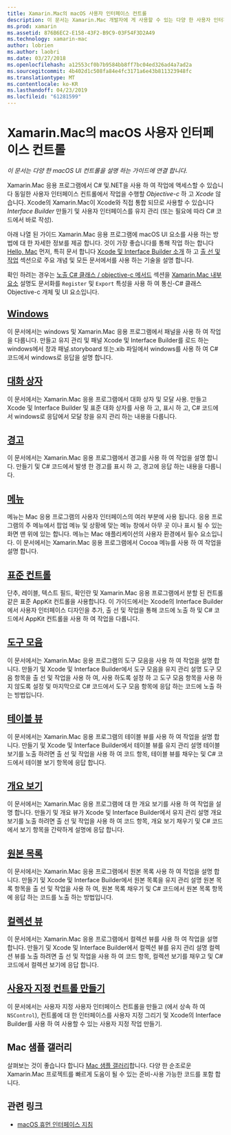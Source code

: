 ```yaml
---
title: Xamarin.Mac의 macOS 사용자 인터페이스 컨트롤
description: 이 문서는 Xamarin.Mac 개발자에 게 사용할 수 있는 다양 한 사용자 인터페이스 컨트롤을 설명 하는 지침에 연결 합니다. 연결 된 콘텐츠는 windows, 대화 상자, 경고, 메뉴, 도구 모음, 테이블 뷰, 개요 보기 및 자세히 살펴보겠습니다.
ms.prod: xamarin
ms.assetid: 876B6EC2-E158-43F2-B9C9-03F54F3D2A49
ms.technology: xamarin-mac
author: lobrien
ms.author: laobri
ms.date: 03/27/2018
ms.openlocfilehash: a12553cf0b7b9584bb8ff7bc04ed326ad4a7ad2a
ms.sourcegitcommit: 4b402d1c508fa84e4fc3171a6e43b811323948fc
ms.translationtype: MT
ms.contentlocale: ko-KR
ms.lasthandoff: 04/23/2019
ms.locfileid: "61281599"
---
```

# <a name="macos-user-interface-controls-in-xamarinmac"></a>Xamarin.Mac의 macOS 사용자 인터페이스 컨트롤

_이 문서는 다양 한 macOS UI 컨트롤을 설명 하는 가이드에 연결 합니다._

Xamarin.Mac 응용 프로그램에서 C# 및.NET을 사용 하 여 작업에 액세스할 수 있습니다 동일한 사용자 인터페이스 컨트롤에서 작업을 수행할 *Objective-c* 하 고 *Xcode* 않습니다. Xcode의 Xamarin.Mac이 Xcode와 직접 통합 되므로 사용할 수 있습니다 _Interface Builder_ 만들기 및 사용자 인터페이스를 유지 관리 (또는 필요에 따라 C# 코드에서 바로 작성).

아래 나열 된 가이드 Xamarin.Mac 응용 프로그램에 macOS UI 요소를 사용 하는 방법에 대 한 자세한 정보를 제공 합니다. 것이 가장 좋습니다를 통해 작업 하는 합니다 [Hello, Mac](~/mac/get-started/hello-mac.md) 먼저, 특히 문서 합니다 [Xcode 및 Interface Builder 소개](~/mac/get-started/hello-mac.md#introduction-to-xcode-and-interface-builder) 하 고 [출 선 및 작업](~/mac/get-started/hello-mac.md#outlets-and-actions) 섹션으로 주요 개념 및 모든 문서에서를 사용 하는 기술을 설명 합니다.

확인 하려는 경우는 [노출 C# 클래스 / objective-c 메서드](~/mac/internals/how-it-works.md#exposing-c-classes--methods-to-objective-c) 섹션을 [Xamarin.Mac 내부 요소](~/mac/internals/how-it-works.md) 설명도 문서화를 `Register` 및 `Export` 특성을 사용 하 여 통신-C# 클래스 Objective-c 개체 및 UI 요소입니다.

## <a name="windowsmacuser-interfacewindowmd"></a>[Windows](~/mac/user-interface/window.md)

이 문서에서는 windows 및 Xamarin.Mac 응용 프로그램에서 패널을 사용 하 여 작업을 다룹니다. 만들고 유지 관리 및 패널 Xcode 및 Interface Builder를 로드 하는 windows에서 창과 패널.storyboard 또는.xib 파일에서 windows를 사용 하 여 C# 코드에서 windows로 응답을 설명 합니다.

## <a name="dialogsmacuser-interfacedialogmd"></a>[대화 상자](~/mac/user-interface/dialog.md)

이 문서에서는 Xamarin.Mac 응용 프로그램에서 대화 상자 및 모달 사용. 만들고 Xcode 및 Interface Builder 및 표준 대화 상자를 사용 하 고, 표시 하 고, C# 코드에서 windows로 응답에서 모달 창을 유지 관리 하는 내용을 다룹니다.

## <a name="alertsmacuser-interfacealertmd"></a>[경고](~/mac/user-interface/alert.md)

이 문서에서는 Xamarin.Mac 응용 프로그램에서 경고를 사용 하 여 작업을 설명 합니다. 만들기 및 C# 코드에서 발생 한 경고를 표시 하 고, 경고에 응답 하는 내용을 다룹니다.

## <a name="menusmacuser-interfacemenumd"></a>[메뉴](~/mac/user-interface/menu.md)

메뉴는 Mac 응용 프로그램의 사용자 인터페이스의 여러 부분에 사용 됩니다. 응용 프로그램의 주 메뉴에서 팝업 메뉴 및 상황에 맞는 메뉴 창에서 아무 곳 이나 표시 될 수 있는 화면 맨 위에 있는 합니다. 메뉴는 Mac 애플리케이션의 사용자 환경에서 필수 요소입니다. 이 문서에서는 Xamarin.Mac 응용 프로그램에서 Cocoa 메뉴를 사용 하 여 작업을 설명 합니다.

## <a name="standard-controlsmacuser-interfacestandard-controlsmd"></a>[표준 컨트롤](~/mac/user-interface/standard-controls.md)

단추, 레이블, 텍스트 필드, 확인란 및 Xamarin.Mac 응용 프로그램에서 분할 된 컨트롤 같은 표준 AppKit 컨트롤을 사용합니다. 이 가이드에서는 Xcode의 Interface Builder에서 사용자 인터페이스 디자인을 추가, 출 선 및 작업을 통해 코드에 노출 하 및 C# 코드에서 AppKit 컨트롤을 사용 하 여 작업을 다룹니다.

## <a name="toolbarsmacuser-interfacetoolbarmd"></a>[도구 모음](~/mac/user-interface/toolbar.md)

이 문서에서는 Xamarin.Mac 응용 프로그램의 도구 모음을 사용 하 여 작업을 설명 합니다. 만들기 및 Xcode 및 Interface Builder에서 도구 모음을 유지 관리 설명 도구 모음 항목을 출 선 및 작업을 사용 하 여, 사용 하도록 설정 하 고 도구 모음 항목을 사용 하지 않도록 설정 및 마지막으로 C# 코드에서 도구 모음 항목에 응답 하는 코드에 노출 하는 방법입니다.

## <a name="table-viewsmacuser-interfacetable-viewmd"></a>[테이블 뷰](~/mac/user-interface/table-view.md)

이 문서에서는 Xamarin.Mac 응용 프로그램의 테이블 뷰를 사용 하 여 작업을 설명 합니다. 만들기 및 Xcode 및 Interface Builder에서 테이블 뷰를 유지 관리 설명 테이블 보기를 노출 하려면 출 선 및 작업을 사용 하 여 코드 항목, 테이블 뷰를 채우는 및 C# 코드에서 테이블 보기 항목에 응답 합니다.

## <a name="outline-viewsmacuser-interfaceoutline-viewmd"></a>[개요 보기](~/mac/user-interface/outline-view.md)

이 문서에서는 Xamarin.Mac 응용 프로그램에 대 한 개요 보기를 사용 하 여 작업을 설명 합니다. 만들기 및 개요 뷰가 Xcode 및 Interface Builder에서 유지 관리 설명 개요 보기를 노출 하려면 출 선 및 작업을 사용 하 여 코드 항목, 개요 보기 채우기 및 C# 코드에서 보기 항목을 간략하게 설명에 응답 합니다.

## <a name="source-listsmacuser-interfacesource-listmd"></a>[원본 목록](~/mac/user-interface/source-list.md)

이 문서에서는 Xamarin.Mac 응용 프로그램에서 원본 목록 사용 하 여 작업을 설명 합니다. 만들기 및 Xcode 및 Interface Builder에서 원본 목록을 유지 관리 설명 원본 목록 항목을 출 선 및 작업을 사용 하 여, 원본 목록 채우기 및 C# 코드에서 원본 목록 항목에 응답 하는 코드를 노출 하는 방법입니다.

## <a name="collection-viewsmacuser-interfacecollection-viewmd"></a>[컬렉션 뷰](~/mac/user-interface/collection-view.md)

이 문서에서는 Xamarin.Mac 응용 프로그램에서 컬렉션 뷰를 사용 하 여 작업을 설명 합니다. 만들기 및 Xcode 및 Interface Builder에서 컬렉션 뷰를 유지 관리 설명 컬렉션 뷰를 노출 하려면 출 선 및 작업을 사용 하 여 코드 항목, 컬렉션 보기를 채우고 및 C# 코드에서 컬렉션 보기에 응답 합니다.

## <a name="creating-custom-controlsmacuser-interfacecustom-controlsmd"></a>[사용자 지정 컨트롤 만들기](~/mac/user-interface/custom-controls.md)

이 문서에서는 사용자 지정 사용자 인터페이스 컨트롤을 만들고 (에서 상속 하 여 `NSControl`), 컨트롤에 대 한 인터페이스를 사용자 지정 그리기 및 Xcode의 Interface Builder를 사용 하 여 사용할 수 있는 사용자 지정 작업 만들기.

## <a name="mac-samples-gallery"></a>Mac 샘플 갤러리

살펴보는 것이 좋습니다 합니다 [Mac 샘플 갤러리](https://developer.xamarin.com/samples/mac/all/)합니다. 다양 한 순조로운 Xamarin.Mac 프로젝트를 빠르게 도움이 될 수 있는 준비-사용 가능한 코드를 포함 합니다.

## <a name="related-links"></a>관련 링크

- [macOS 휴먼 인터페이스 지침](https://developer.apple.com/macos/human-interface-guidelines/overview/themes/)
